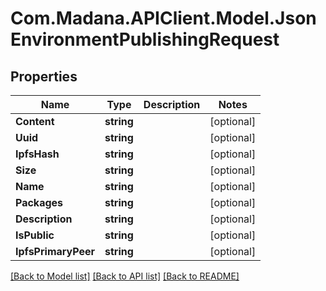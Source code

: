 
# Com.Madana.APIClient.Model.JsonEnvironmentPublishingRequest

## Properties

Name | Type | Description | Notes
------------ | ------------- | ------------- | -------------
**Content** | **string** |  | [optional] 
**Uuid** | **string** |  | [optional] 
**IpfsHash** | **string** |  | [optional] 
**Size** | **string** |  | [optional] 
**Name** | **string** |  | [optional] 
**Packages** | **string** |  | [optional] 
**Description** | **string** |  | [optional] 
**IsPublic** | **string** |  | [optional] 
**IpfsPrimaryPeer** | **string** |  | [optional] 

[[Back to Model list]](../README.md#documentation-for-models)
[[Back to API list]](../README.md#documentation-for-api-endpoints)
[[Back to README]](../README.md)

